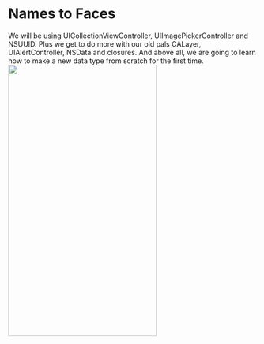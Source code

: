 # Names to Faces


We will be using UICollectionViewController, UIImagePickerController and NSUUID. Plus we get to do more with our old pals CALayer, UIAlertController, NSData and closures. And above all, we are going to learn how to make a new data type from scratch for the first time.
<img src="https://user-images.githubusercontent.com/87249316/225038557-18ff41cd-2725-4aa2-9116-e23e71e1ae77.png" width="300" height="550">

